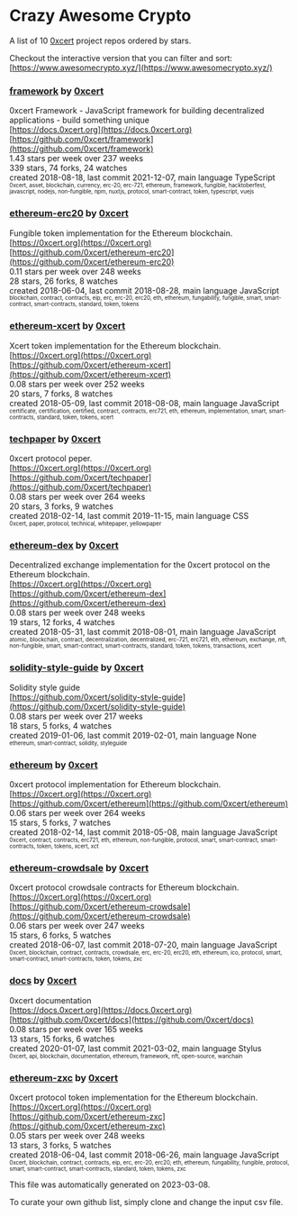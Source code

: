 # Crazy Awesome Crypto
A list of 10 [0xcert](https://github.com/0xcert) project repos ordered by stars.  

Checkout the interactive version that you can filter and sort: 
[https://www.awesomecrypto.xyz/](https://www.awesomecrypto.xyz/)  


### [framework](https://github.com/0xcert/framework) by [0xcert](https://github.com/0xcert)  
0xcert Framework - JavaScript framework for building decentralized applications - build something unique  
[https://docs.0xcert.org](https://docs.0xcert.org)  
[https://github.com/0xcert/framework](https://github.com/0xcert/framework)  
1.43 stars per week over 237 weeks  
339 stars, 74 forks, 24 watches  
created 2018-08-18, last commit 2021-12-07, main language TypeScript  
<sub><sup>0xcert, asset, blockchain, currency, erc-20, erc-721, ethereum, framework, fungible, hacktoberfest, javascript, nodejs, non-fungible, npm, nuxtjs, protocol, smart-contract, token, typescript, vuejs</sup></sub>


### [ethereum-erc20](https://github.com/0xcert/ethereum-erc20) by [0xcert](https://github.com/0xcert)  
Fungible token implementation for the Ethereum blockchain.  
[https://0xcert.org](https://0xcert.org)  
[https://github.com/0xcert/ethereum-erc20](https://github.com/0xcert/ethereum-erc20)  
0.11 stars per week over 248 weeks  
28 stars, 26 forks, 8 watches  
created 2018-06-04, last commit 2018-08-28, main language JavaScript  
<sub><sup>blockchain, contract, contracts, eip, erc, erc-20, erc20, eth, ethereum, fungability, fungible, smart, smart-contract, smart-contracts, standard, token, tokens</sup></sub>


### [ethereum-xcert](https://github.com/0xcert/ethereum-xcert) by [0xcert](https://github.com/0xcert)  
Xcert token implementation for the Ethereum blockchain.   
[https://0xcert.org](https://0xcert.org)  
[https://github.com/0xcert/ethereum-xcert](https://github.com/0xcert/ethereum-xcert)  
0.08 stars per week over 252 weeks  
20 stars, 7 forks, 8 watches  
created 2018-05-09, last commit 2018-08-08, main language JavaScript  
<sub><sup>certificate, certification, certified, contract, contracts, erc721, eth, ethereum, implementation, smart, smart-contracts, standard, token, tokens, xcert</sup></sub>


### [techpaper](https://github.com/0xcert/techpaper) by [0xcert](https://github.com/0xcert)  
0xcert protocol peper.  
[https://0xcert.org](https://0xcert.org)  
[https://github.com/0xcert/techpaper](https://github.com/0xcert/techpaper)  
0.08 stars per week over 264 weeks  
20 stars, 3 forks, 9 watches  
created 2018-02-14, last commit 2019-11-15, main language CSS  
<sub><sup>0xcert, paper, protocol, technical, whitepaper, yellowpaper</sup></sub>


### [ethereum-dex](https://github.com/0xcert/ethereum-dex) by [0xcert](https://github.com/0xcert)  
Decentralized exchange implementation for the 0xcert protocol on the Ethereum blockchain.   
[https://0xcert.org](https://0xcert.org)  
[https://github.com/0xcert/ethereum-dex](https://github.com/0xcert/ethereum-dex)  
0.08 stars per week over 248 weeks  
19 stars, 12 forks, 4 watches  
created 2018-05-31, last commit 2018-08-01, main language JavaScript  
<sub><sup>atomic, blockchain, contract, decentralization, decentralized, erc-721, erc721, eth, ethereum, exchange, nft, non-fungible, smart, smart-contract, smart-contracts, standard, token, tokens, transactions, xcert</sup></sub>


### [solidity-style-guide](https://github.com/0xcert/solidity-style-guide) by [0xcert](https://github.com/0xcert)  
Solidity style guide  
[https://github.com/0xcert/solidity-style-guide](https://github.com/0xcert/solidity-style-guide)  
0.08 stars per week over 217 weeks  
18 stars, 5 forks, 4 watches  
created 2019-01-06, last commit 2019-02-01, main language None  
<sub><sup>ethereum, smart-contract, solidity, styleguide</sup></sub>


### [ethereum](https://github.com/0xcert/ethereum) by [0xcert](https://github.com/0xcert)  
0xcert protocol implementation for Ethereum blockchain.  
[https://0xcert.org](https://0xcert.org)  
[https://github.com/0xcert/ethereum](https://github.com/0xcert/ethereum)  
0.06 stars per week over 264 weeks  
15 stars, 5 forks, 7 watches  
created 2018-02-14, last commit 2018-05-08, main language JavaScript  
<sub><sup>0xcert, contract, contracts, erc721, eth, ethereum, non-fungible, protocol, smart, smart-contract, smart-contracts, token, tokens, xcert, xct</sup></sub>


### [ethereum-crowdsale](https://github.com/0xcert/ethereum-crowdsale) by [0xcert](https://github.com/0xcert)  
0xcert protocol crowdsale contracts for Ethereum blockchain.  
[https://0xcert.org](https://0xcert.org)  
[https://github.com/0xcert/ethereum-crowdsale](https://github.com/0xcert/ethereum-crowdsale)  
0.06 stars per week over 247 weeks  
15 stars, 6 forks, 5 watches  
created 2018-06-07, last commit 2018-07-20, main language JavaScript  
<sub><sup>0xcert, blockchain, contract, contracts, crowdsale, erc, erc-20, erc20, eth, ethereum, ico, protocol, smart, smart-contract, smart-contracts, token, tokens, zxc</sup></sub>


### [docs](https://github.com/0xcert/docs) by [0xcert](https://github.com/0xcert)  
0xcert documentation  
[https://docs.0xcert.org](https://docs.0xcert.org)  
[https://github.com/0xcert/docs](https://github.com/0xcert/docs)  
0.08 stars per week over 165 weeks  
13 stars, 15 forks, 6 watches  
created 2020-01-07, last commit 2021-03-02, main language Stylus  
<sub><sup>0xcert, api, blockchain, documentation, ethereum, framework, nft, open-source, wanchain</sup></sub>


### [ethereum-zxc](https://github.com/0xcert/ethereum-zxc) by [0xcert](https://github.com/0xcert)  
0xcert protocol token implementation for the Ethereum blockchain.  
[https://0xcert.org](https://0xcert.org)  
[https://github.com/0xcert/ethereum-zxc](https://github.com/0xcert/ethereum-zxc)  
0.05 stars per week over 248 weeks  
13 stars, 3 forks, 5 watches  
created 2018-06-04, last commit 2018-06-26, main language JavaScript  
<sub><sup>0xcert, blockchain, contract, contracts, eip, erc, erc-20, erc20, eth, ethereum, fungability, fungible, protocol, smart, smart-contract, smart-contracts, standard, token, tokens, zxc</sup></sub>


This file was automatically generated on 2023-03-08.  

To curate your own github list, simply clone and change the input csv file.  